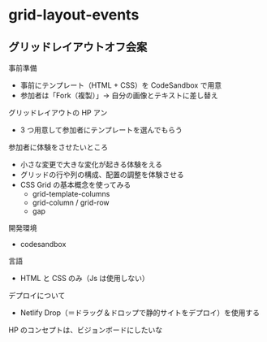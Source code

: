 # grid-layout-events

## グリッドレイアウトオフ会案

事前準備

- 事前にテンプレート（HTML + CSS）を CodeSandbox で用意
- 参加者は「Fork（複製）」→ 自分の画像とテキストに差し替え

グリッドレイアウトの HP アン

- 3 つ用意して参加者にテンプレートを選んでもらう

参加者に体験をさせたいところ

- 小さな変更で大きな変化が起きる体験をえる
- グリッドの行や列の構成、配置の調整を体験させる
- CSS Grid の基本概念を使ってみる
  - grid-template-columns
  - grid-column / grid-row
  - gap

開発環境

- codesandbox

言語

- HTML と CSS のみ（Js は使用しない）

デプロイについて

- Netlify Drop（＝ドラッグ＆ドロップで静的サイトをデプロイ）を使用する

HP のコンセプトは、ビジョンボードにしたいな
